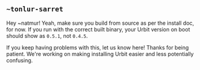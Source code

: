 ## `~tonlur-sarret`
Hey ~natmur! Yeah, make sure you build from source as per the install doc, for now. If you run with the correct built binary, your Urbit version on boot should show as `0.5.1`, not `0.4.5`.

If you keep having problems with this, let us know here! Thanks for being patient. We're working on making installing Urbit easier and less potentially confusing.
